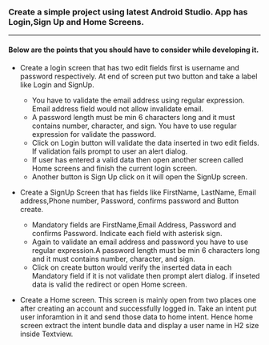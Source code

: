 ### Create a simple project using latest Android Studio. App has Login,Sign Up and Home Screens.
------

####  Below are the points that you should have to consider while developing it.

- Create a login screen that has two edit fields first is username and password respectively. At end of screen put two button and take a label like Login and SignUp.
  
  - You have to validate the email address using regular expression. Email address field would not allow invalidate email.
  - A password length must be min 6 characters long and it must contains number, character, and sign. You have to use regular expression for validate the password.
  - Click on Login button will validate the data inserted in two edit fields. If validation fails prompt to user an alert dialog.
  - If user has entered a valid data then open another screen called Home screens and finish the current login screen.
  - Another button is Sign Up click on it will open the SignUp screen.

- Create a SignUp Screen that has fields like FirstName, LastName, Email address,Phone number, Password, confirms password and Button create.
  - Mandatory fields are FirstName,Email Address, Password and confirms Password. Indicate each field with asterisk sign.
  - Again to validate an email address and password you have to use regular expression.A password length must be min 6 characters long and it must contains number, character, and sign. 
  - Click on create button would verify the inserted data in each Mandatory field if it is not validate then prompt alert dialog.
  if inseted data is valid the redirect or open Home screen.
  
- Create a Home screen. This screen is mainly open from two places one after creating an account and successfully logged in. Take an intent put user inforamtion in it and send those data to home intent. Hence home screen extract the intent bundle data and display a user name in H2 size inside Textview.


  

